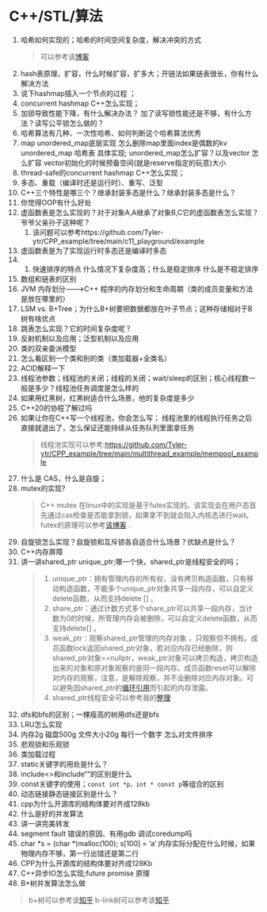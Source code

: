 <!--
 * @Author: tylerytr
 * @Date: 2023-07-31 11:44:24
 * @LastEditors: tylerytr
 * @LastEditTime: 2023-08-28 16:40:12
 * @FilePath: /Interview_experience/C++基架后端/语言部分答案.md
 * Email:601576661@qq.com
 * Copyright (c) 2023 by tyleryin, All Rights Reserved. 
-->
# C++/STL/算法
1. 哈希如何实现的；哈希的时间空间复杂度，解决冲突的方式
   >  可以参考该[博客]()
2. hash表原理，扩容，什么时候扩容，扩多大；开链法如果链表很长，你有什么解决方法
3. 说下hashmap插入一个节点的过程 ；
4. concurrent hashmap C++怎么实现；
5. 加锁导致性能下降，有什么解决办法？ 加了读写锁性能还是不够，有什么方法？读写公平锁怎么做的？
6. 哈希算法有几种、一次性哈希、如何判断这个哈希算法优秀
7. map unordered_map底层实现
   怎么删除map里面index是偶数的kv
   unordered_map 哈希表 具体实现;
   unordered_map怎么扩容？以及vector 怎么扩容 vector初始化的时候预备空间(就是reserve指定的玩意)大小
8. thread-safe的concurrent hashmap C++怎么实现；
9. 多态、重载（编译时还是运行时）、重写、泛型
10. C++三个特性是哪三个？继承封装多态是什么？继承封装多态是什么？
11. 你觉得OOP有什么好处
12. 虚函数表是怎么实现的？对于对象A,A继承了对象B,C它的虚函数表怎么实现？爷爷父亲孙子这种呢？
    1. 该问题可以参考https://github.com/Tyler-ytr/CPP_example/tree/main/c11_playground/example
13. 虚函数表是为了实现运行时多态还是编译时多态 
14. 1.  快速排序的特点 什么情况下复杂度高；什么是稳定排序 什么是不稳定排序
15. 数组和链表的区别
16. JVM 内存划分--->C++ 程序的内存划分和生命周期（类的成员变量和方法是放在哪里的）
17. LSM vs. B+Tree；为什么B+树要把数据都放在叶子节点；这种存储相对于B树有啥优点
18. 跳表怎么实现？它的时间复杂度呢？
19. 反射机制以及应用；泛型机制以及应用
20. 类的双亲委派模型
21. 怎么看区别一个类和别的类（类加载器+全类名）
22. ACID解释一下
23. 线程池参数；线程池的关闭；线程的关闭；wait/sleep的区别；核心线程数一般是多少？线程池任务调度是怎么样的
24. 如果用红黑树，红黑树适合什么场景，他的复杂度是多少
25. C++20的协程了解过吗
26. 如果让你在C++写一个线程池，你会怎么写； 线程池里的线程执行任务之后直接就退出了，怎么保证还能持续从任务队列里面拿任务
    > 线程池实现可以参考:https://github.com/Tyler-ytr/CPP_example/tree/main/multithread_example/mempool_example
27. 什么是 CAS，什么是自旋；
28. mutex的实现?
    > C++ mutex 在linux中的实现是基于futex实现的。该实现会在用户态首先通过cas检查是否能拿到锁，如果拿不到就会陷入内核态进行wait。futex的原理可以参考[该博客](https://www.openeuler.org/zh/blog/wangshuo/Linux_Futex_Principle_Analysis/Linux_Futex_Principle_Analysis.html) .
29. 自旋锁怎么实现？自旋锁和互斥锁各自适合什么场景？优缺点是什么？
30. C++内存屏障
31. 讲一讲shared_ptr unique_ptr;哪一个快，shared_ptr是线程安全的吗；
    > 1. unique_ptr：拥有管理内存的所有权，没有拷贝构造函数，只有移动构造函数，不能多个unique_ptr对象共享一段内存，可以自定义delete函数，从而支持delete [] 。
    > 2. share_ptr：通过计数方式多个share_ptr可以共享一段内存，当计数为0的时候，所管理内存会被删除，可以自定义delete函数，从而支持delete[] 。
    > 3. weak_ptr：观察shared_ptr管理的内存对象 ，只观察但不拥有。成员函数lock返回shared_ptr对象，若对应内存已经删除，则shared_ptr对象==nullptr，weak_ptr对象可以拷贝构造，拷贝构造出来的对象和原对象观察的是同一段内存。成员函数reset可以解除对内存的观察，注意，是解除观察，并不会删除对应内存对象。可以避免因shared_ptr的[循环引用](https://blog.51cto.com/liangchaoxi/4050865)而引起的内存泄露。
    > 4. shared_ptr线程安全可以参考我的[整理](https://github.com/Tyler-ytr/CPP_example/tree/main/multithread_example#shared_ptr-%E7%BA%BF%E7%A8%8B%E5%AE%89%E5%85%A8)    
32. dfs和bfs的区别；一棵瘦高的树用dfs还是bfs
33. LRU怎么实现
34. 内存2g 磁盘500g 文件大小20g 每行一个数字 怎么对文件排序
35. 悲观锁和乐观锁
36. 类加载过程
37. static关键字的用处是什么？
38. include<>和include“”的区别是什么
39. const关键字的使用；`const int *p，int * const p`等组合的区别
40. 动态链接静态链接区别是什么？
41. cpp为什么开源库的结构体要对齐成128kb
42. 什么是好的并发算法
43. 讲一讲完美转发
44. segment fault 错误的原因、有用gdb 调试coredump吗
45. char *s = (char *)malloc(100);  s[100] = ‘a’    内存实际分配在什么时候，如果物理内存不够，第一行出错还是第二行
46. CPP为什么开源库的结构体要对齐成128Kb
47. C++异步IO怎么实现;future promise 原理
48. B+树并发算法怎么做
> b+树可以参考该[知乎](https://zhuanlan.zhihu.com/p/414141859)
> b-link树可以参考该[知乎](https://zhuanlan.zhihu.com/p/24800198)
